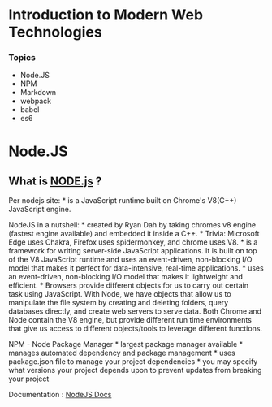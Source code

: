 # Introduction to Modern Web Technologies

### Topics
- Node.JS
- NPM
- Markdown
- webpack
- babel
- es6


# Node.JS

## What is [NODE.js](https://nodejs.org/en/) ?

Per nodejs site: 
    * is a JavaScript runtime built on Chrome's V8(C++) JavaScript engine.

NodeJS in a nutshell: 
    * created by Ryan Dah by taking chromes v8 engine (fastest engine available) and embedded it inside a C++.
    * Trivia: Microsoft Edge uses Chakra, Firefox uses spidermonkey, and chrome uses V8.
    * is a framework for writing server-side JavaScript applications. It is built on top of the V8 JavaScript runtime and uses an event-driven, non-blocking I/O model that makes it perfect for data-intensive, real-time applications.
    * uses an event-driven, non-blocking I/O model that makes it lightweight and efficient.
    * Browsers provide different objects for us to carry out certain task using JavaScript. With Node, we have objects that allow us to manipulate the file system by creating and deleting folders, query databases directly, and create web servers to serve data. Both Chrome and Node contain the V8 engine, but provide different run time environments that give us access to different objects/tools to leverage different functions.

NPM  - Node Package Manager
    * largest package manager available
    * manages automated dependency and package management
    * uses package.json file to manage your  project dependencies
    * you may specify what versions your project depends upon to prevent updates from breaking your project

Documentation : [NodeJS Docs](https://nodejs.org/en/docs/)